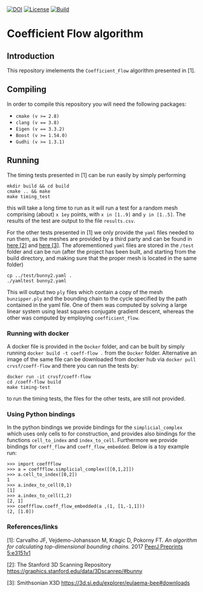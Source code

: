 [![DOI](https://zenodo.org/badge/78863905.svg)](https://zenodo.org/badge/latestdoi/78863905)
[![License](https://img.shields.io/badge/License-BSD%203--Clause-blue.svg)](https://opensource.org/licenses/BSD-3-Clause)
[![Build](https://travis-ci.org/crvs/coeff-flow.svg?branch=master)](https://travis-ci.org/crvs/coeff-flow)

# Coefficient Flow algorithm

## Introduction
This repository imelements the `Coefficient_Flow` algorithm presented in [1].

## Compiling

In order to compile this repository you will need the following packages:

- `cmake (v >= 2.8)`
- `clang (v == 3.8)`
- `Eigen (v == 3.3.2)`
- `Boost (v >= 1.54.0)`
- `Gudhi (v >= 1.3.1)`

## Running

The timing tests presented in [1] can be run easily by simply performing

```{bash}
mkdir build && cd build
cmake .. && make
make timing_test
```
this will take a long time to run as it will run a test for a random mesh comprising (about) `x 1ey` points, with `x in [1..9]` and `y in [1..5]`. The results of the test are output to the file `results.csv`.

For the other tests presented in [1] we only provide the `yaml` files needed to run them, as the meshes are provided by a third party and can be found in [here [2]](https://graphics.stanford.edu/data/3Dscanrep/#bunny) and [here [3]](https://3d.si.edu/explorer/eulaema-bee#downloads). The aforementioned `yaml` files are stored in the `/test` folder and can be run (after the project has been built, and starting from the build directory, and making sure that the proper mesh is located in the same folder)

```{bash}
cp ../test/bunny2.yaml .
./yamltest bunny2.yaml
```

This will output two `ply` files which contain a copy of the mesh `bunzipper.ply` and the bounding chain to the cycle specified by the path contained in the yaml file. One of them was computed by solving a large linear system using least squares conjugate gradient descent, whereas the other was computed by employing `coefficient_flow`.

### Running with docker

A docker file is provided in the `Docker` folder, and can be built by simply running `docker build -t coeff-flow .` from the `Docker` folder. Alternative an image of the same file can be downloaded from docker hub via `docker pull crvsf/coeff-flow` and there you can run the tests by:

```{bash}
docker run -it crvsf/coeff-flow
cd /coeff-flow build
make timing-test
```

to run the timing tests, the files for the other tests, are still not provided.

### Using Python bindings

In the python bindings we provide bindings for the `simplicial_complex` which uses only cells to for construction, and provides also bindings for the functions `cell_to_index` and `index_to_cell`. Furthermore we provide bindings for `coeff_flow` and `coeff_flow_embedded`. Below is a toy example run:

```{python}
>>> import coeffflow
>>> a = coeffflow.simplicial_complex([[0,1,2]])
>>> a.cell_to_index([0,2])
1
>>> a.index_to_cell(0,1)
[1]
>>> a.index_to_cell(1,2)
[2, 1]
>>> coeffflow.coeff_flow_embedded(a ,(1, [1,-1,1]))
(2, [1.0])
```

### References/links

[1]: Carvalho JF, Vejdemo-Johansson M, Kragic D, Pokorny FT. _An algorithm for calculating top-dimensional bounding chains._ 2017 [PeerJ Preprints 5:e3151v1](https://doi.org/10.7287/peerj.preprints.3151v1)

[2]: The Stanford 3D Scanning Repository https://graphics.stanford.edu/data/3Dscanrep/#bunny

[3]: Smithsonian X3D https://3d.si.edu/explorer/eulaema-bee#downloads

